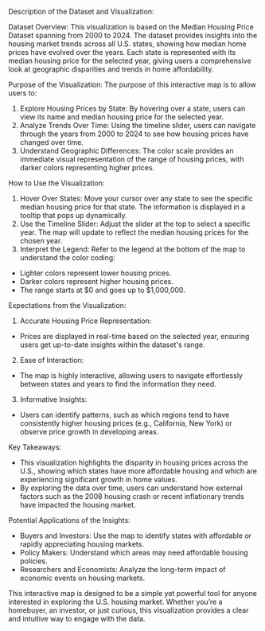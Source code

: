 Description of the Dataset and Visualization:

Dataset Overview:
This visualization is based on the Median Housing Price Dataset spanning from 2000 to 2024. The dataset provides insights into the housing market trends across all U.S. states, showing how median home prices have evolved over the years. Each state is represented with its median housing price for the selected year, giving users a comprehensive look at geographic disparities and trends in home affordability.

Purpose of the Visualization:
The purpose of this interactive map is to allow users to:

1. Explore Housing Prices by State: By hovering over a state, users can view its name and median housing price for the selected year.
2. Analyze Trends Over Time: Using the timeline slider, users can navigate through the years from 2000 to 2024 to see how housing prices have changed over time.
3. Understand Geographic Differences: The color scale provides an immediate visual representation of the range of housing prices, with darker colors representing higher prices.

How to Use the Visualization:
1. Hover Over States: Move your cursor over any state to see the specific median housing price for that state. The information is displayed in a tooltip that pops up dynamically.
2. Use the Timeline Slider: Adjust the slider at the top to select a specific year. The map will update to reflect the median housing prices for the chosen year.
3. Interpret the Legend: Refer to the legend at the bottom of the map to understand the color coding:
- Lighter colors represent lower housing prices.
- Darker colors represent higher housing prices.
- The range starts at $0 and goes up to $1,000,000.

Expectations from the Visualization:
1. Accurate Housing Price Representation:
- Prices are displayed in real-time based on the selected year, ensuring users get up-to-date insights within the dataset's range.
2. Ease of Interaction:
- The map is highly interactive, allowing users to navigate effortlessly between states and years to find the information they need.
3. Informative Insights:
- Users can identify patterns, such as which regions tend to have consistently higher housing prices (e.g., California, New York) or observe price growth in developing areas.

Key Takeaways:
- This visualization highlights the disparity in housing prices across the U.S., showing which states have more affordable housing and which are experiencing significant growth in home values.
- By exploring the data over time, users can understand how external factors such as the 2008 housing crash or recent inflationary trends have impacted the housing market.

Potential Applications of the Insights:
- Buyers and Investors: Use the map to identify states with affordable or rapidly appreciating housing markets.
- Policy Makers: Understand which areas may need affordable housing policies.
- Researchers and Economists: Analyze the long-term impact of economic events on housing markets.

This interactive map is designed to be a simple yet powerful tool for anyone interested in exploring the U.S. housing market. Whether you’re a homebuyer, an investor, or just curious, this visualization provides a clear and intuitive way to engage with the data.